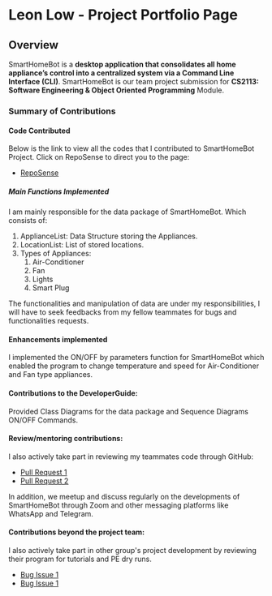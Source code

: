 # Leon Low - Project Portfolio Page

## Overview
SmartHomeBot is a **desktop application that consolidates all home appliance’s control into a 
centralized system via a Command Line Interface (CLI)**. SmartHomeBot is our team project submission for 
**CS2113: Software Engineering & Object Oriented Programming** Module. 

### Summary of Contributions

#### Code Contributed
Below is the link to view all the codes that I contributed to SmartHomeBot Project. Click on RepoSense to direct you to 
the page:

* [RepoSense](https://nus-cs2113-ay2021s1.github.io/tp-dashboard/#breakdown=true&search=leonlowzd&sort=groupTitle&sortWithin=title&since=2020-09-27&timeframe=commit&mergegroup=&groupSelect=groupByRepos&checkedFileTypes=docs~functional-code~test-code~other)

##### Main Functions Implemented
I am mainly responsible for the data package of SmartHomeBot. Which consists of: 

1. ApplianceList: Data Structure storing the Appliances.
2. LocationList: List of stored locations. 
3. Types of Appliances:    
    1. Air-Conditioner 
    2. Fan 
    3. Lights
    4. Smart Plug 
    
The functionalities and manipulation of data are under my responsibilities, I will have to seek feedbacks from my fellow
teammates for bugs and functionalities requests. 

#### Enhancements implemented
I implemented the ON/OFF by parameters function for SmartHomeBot which enabled the program to change temperature and speed
for Air-Conditioner and Fan type appliances. 

#### Contributions to the DeveloperGuide: 
Provided Class Diagrams for the data package and Sequence Diagrams ON/OFF Commands. 

#### Review/mentoring contributions:

I also actively take part in reviewing my teammates code through GitHub:
* [Pull Request 1](https://github.com/AY2021S1-CS2113-T14-1/tp/pull/193)
* [Pull Request 2](https://github.com/AY2021S1-CS2113-T14-1/tp/pull/203)

In addition, we meetup and discuss regularly on the developments of SmartHomeBot through Zoom and other messaging platforms like WhatsApp and Telegram.  

#### Contributions beyond the project team:

I also actively take part in other group's project development by reviewing their program for tutorials and PE dry runs. 
* [Bug Issue 1](https://github.com/leonlowzd/ped/issues/1)
* [Bug Issue 1](https://github.com/nus-cs2113-AY2021S1/tp/pull/28)